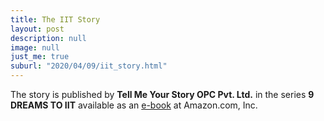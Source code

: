 ```yaml
---
title: The IIT Story
layout: post
description: null
image: null
just_me: true
suburl: "2020/04/09/iit_story.html"
---
```


The story is published by **Tell Me Your Story OPC Pvt. Ltd.** in the series **9 DREAMS TO IIT** available as an [e-book](https://read.amazon.in/kp/embed?asin=B08839TTDB&preview=newtab&linkCode=kpe&ref_=cm_sw_r_kb_dp_e4OmFbKM938T0) at Amazon.com, Inc.

